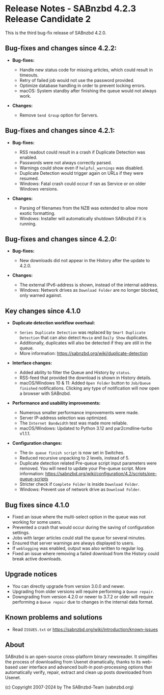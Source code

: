 Release Notes - SABnzbd 4.2.3 Release Candidate 2
=========================================================

This is the third bug-fix release of SABnzbd 4.2.0.

## Bug-fixes and changes since 4.2.2:

* **Bug-fixes:**
    * Handle new status code for missing articles, which could result in timeouts.
    * Retry of failed job would not use the password provided.
    * Optimize database handling in order to prevent locking errors.
    * macOS: System standby after finishing the queue would not always work.

* **Changes:**
    * Remove `Send Group` option for Servers.

## Bug-fixes and changes since 4.2.1:

* **Bug-fixes:**
    * RSS readout could result in a crash if Duplicate Detection was enabled.
    * Passwords were not always correctly parsed.
    * Warnings could show even if `helpful_warnings` was disabled.
    * Duplicate Detection would trigger again on URLs if they were resumed.
    * Windows: Fatal crash could occur if ran as Service or on older Windows versions.

* **Changes:**
    * Parsing of filenames from the NZB was extended to allow more exotic formatting.
    * Windows: Installer will automatically shutdown SABnzbd if it is running.

## Bug-fixes and changes since 4.2.0:

* **Bug-fixes:**
    * New downloads did not appear in the History after the update to 4.2.0.

* **Changes:**
    * The external IPv6-address is shown, instead of the internal address.
    * Windows: Network drives as `Download Folder` are no longer blocked, only warned against.

## Key changes since 4.1.0

* **Duplicate detection workflow overhaul:**
    * `Series Duplicate Detection` was replaced by `Smart Duplicate Detection`
      that can also detect `Movie` and `Daily Show` duplicates.
    * Additionally, duplicates will also be detected if they are still in the queue.
    * More information: https://sabnzbd.org/wiki/duplicate-detection

* **Interface changes:**
    * Added ability to filter the Queue and History by `status`.
    * RSS-feed that provided the download is shown in History details.
    * macOS/Windows 10 & 11: Added `Open Folder` button to `Job/Queue finished` notifications.
      Clicking any type of notification will now open a browser with SABnzbd.

* **Performance and usability improvements:**
    * Numerous smaller performance improvements were made.
    * Server IP-address selection was optimized.
    * The `Internet Bandwidth` test was made more reliable.
    * macOS/Windows: Updated to Python 3.12 and par2cmdline-turbo v1.1.1.

* **Configuration changes:**
    * The `On queue finish script` is now set in Switches.
    * Reduced recursive unpacking to 2 levels, instead of 5.
    * Duplicate detection related Pre-queue script input parameters were removed.
      You will need to update your Pre-queue script.
      More information: https://sabnzbd.org/wiki/configuration/4.2/scripts/pre-queue-scripts
    * Stricter check if `Complete Folder` is inside `Download Folder`.
    * Windows: Prevent use of network drive as `Download Folder`.

## Bug fixes since 4.1.0

* Fixed an issue where the multi-select option in the queue was not working for some users.
* Prevented a crash that would occur during the saving of configuration settings.
* Jobs with larger articles could stall the queue for several minutes.
* Ensured that server warnings are always displayed to users.
* If `weblogging` was enabled, output was also written to regular log.
* Fixed an issue where removing a failed download from the History could break active downloads.

## Upgrade notices

* You can directly upgrade from version 3.0.0 and newer.
* Upgrading from older versions will require performing a `Queue repair`.
* Downgrading from version 4.2.0 or newer to 3.7.2 or older will require
  performing a `Queue repair` due to changes in the internal data format.

## Known problems and solutions

* Read `ISSUES.txt` or https://sabnzbd.org/wiki/introduction/known-issues

## About
SABnzbd is an open-source cross-platform binary newsreader.
It simplifies the process of downloading from Usenet dramatically, thanks to its web-based
user interface and advanced built-in post-processing options that automatically verify, repair,
extract and clean up posts downloaded from Usenet.

(c) Copyright 2007-2024 by The SABnzbd-Team (sabnzbd.org)
